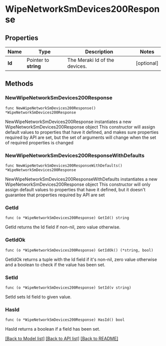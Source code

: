 # WipeNetworkSmDevices200Response

## Properties

Name | Type | Description | Notes
------------ | ------------- | ------------- | -------------
**Id** | Pointer to **string** | The Meraki Id of the devices. | [optional] 

## Methods

### NewWipeNetworkSmDevices200Response

`func NewWipeNetworkSmDevices200Response() *WipeNetworkSmDevices200Response`

NewWipeNetworkSmDevices200Response instantiates a new WipeNetworkSmDevices200Response object
This constructor will assign default values to properties that have it defined,
and makes sure properties required by API are set, but the set of arguments
will change when the set of required properties is changed

### NewWipeNetworkSmDevices200ResponseWithDefaults

`func NewWipeNetworkSmDevices200ResponseWithDefaults() *WipeNetworkSmDevices200Response`

NewWipeNetworkSmDevices200ResponseWithDefaults instantiates a new WipeNetworkSmDevices200Response object
This constructor will only assign default values to properties that have it defined,
but it doesn't guarantee that properties required by API are set

### GetId

`func (o *WipeNetworkSmDevices200Response) GetId() string`

GetId returns the Id field if non-nil, zero value otherwise.

### GetIdOk

`func (o *WipeNetworkSmDevices200Response) GetIdOk() (*string, bool)`

GetIdOk returns a tuple with the Id field if it's non-nil, zero value otherwise
and a boolean to check if the value has been set.

### SetId

`func (o *WipeNetworkSmDevices200Response) SetId(v string)`

SetId sets Id field to given value.

### HasId

`func (o *WipeNetworkSmDevices200Response) HasId() bool`

HasId returns a boolean if a field has been set.


[[Back to Model list]](../README.md#documentation-for-models) [[Back to API list]](../README.md#documentation-for-api-endpoints) [[Back to README]](../README.md)


